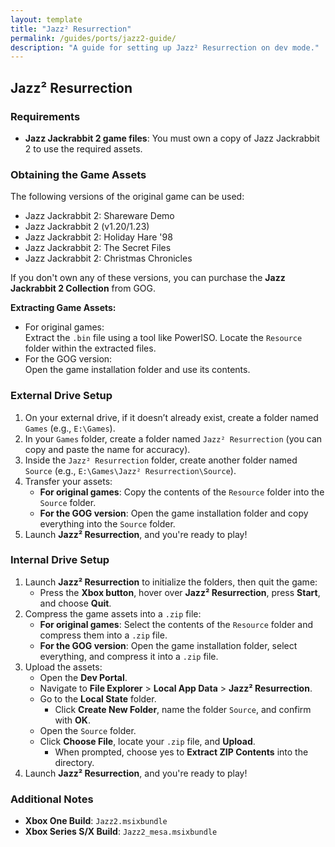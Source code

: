 ```yaml
---
layout: template
title: "Jazz² Resurrection"
permalink: /guides/ports/jazz2-guide/
description: "A guide for setting up Jazz² Resurrection on dev mode."
---
```


## Jazz² Resurrection

### Requirements
- **Jazz Jackrabbit 2 game files**: You must own a copy of Jazz Jackrabbit 2 to use the required assets.  

### Obtaining the Game Assets  

The following versions of the original game can be used:  
- Jazz Jackrabbit 2: Shareware Demo  
- Jazz Jackrabbit 2 (v1.20/1.23)  
- Jazz Jackrabbit 2: Holiday Hare '98  
- Jazz Jackrabbit 2: The Secret Files  
- Jazz Jackrabbit 2: Christmas Chronicles  

If you don't own any of these versions, you can purchase the **Jazz Jackrabbit 2 Collection** from GOG.

**Extracting Game Assets:**
- For original games:  
   Extract the `.bin` file using a tool like PowerISO. Locate the `Resource` folder within the extracted files.  
- For the GOG version:  
   Open the game installation folder and use its contents.  

### External Drive Setup  
1. On your external drive, if it doesn’t already exist, create a folder named `Games` (e.g., `E:\Games`).  
2. In your `Games` folder, create a folder named `Jazz² Resurrection` (you can copy and paste the name for accuracy).  
3. Inside the `Jazz² Resurrection` folder, create another folder named `Source` (e.g., `E:\Games\Jazz² Resurrection\Source`).
4. Transfer your assets:  
   - **For original games**: Copy the contents of the `Resource` folder into the `Source` folder.  
   - **For the GOG version**: Open the game installation folder and copy everything into the `Source` folder.  
5. Launch **Jazz² Resurrection**, and you're ready to play!  

### Internal Drive Setup  
1. Launch **Jazz² Resurrection** to initialize the folders, then quit the game:  
   - Press the **Xbox button**, hover over **Jazz² Resurrection**, press **Start**, and choose **Quit**.  
2. Compress the game assets into a `.zip` file:  
   - **For original games**: Select the contents of the `Resource` folder and compress them into a `.zip` file.  
   - **For the GOG version**: Open the game installation folder, select everything, and compress it into a `.zip` file.  
3. Upload the assets:  
   - Open the **Dev Portal**.  
   - Navigate to **File Explorer** > **Local App Data** > **Jazz² Resurrection**.  
   - Go to the **Local State** folder.  
      - Click **Create New Folder**, name the folder `Source`, and confirm with **OK**.  
   - Open the `Source` folder.  
   - Click **Choose File**, locate your `.zip` file, and **Upload**.  
      - When prompted, choose yes to **Extract ZIP Contents** into the directory.
4. Launch **Jazz² Resurrection**, and you're ready to play!  

### Additional Notes
- **Xbox One Build**: `Jazz2.msixbundle`  
- **Xbox Series S/X Build**: `Jazz2_mesa.msixbundle`
